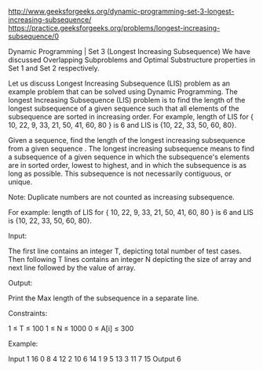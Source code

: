 http://www.geeksforgeeks.org/dynamic-programming-set-3-longest-increasing-subsequence/
https://practice.geeksforgeeks.org/problems/longest-increasing-subsequence/0

Dynamic Programming | Set 3 (Longest Increasing Subsequence)
We have discussed Overlapping Subproblems and Optimal Substructure properties in Set 1 and Set 2
respectively.

Let us discuss Longest Increasing Subsequence (LIS) problem as an example problem that can be solved
using Dynamic Programming. The longest Increasing Subsequence (LIS) problem is to find the length of
the longest subsequence of a given sequence such that all elements of the subsequence are sorted in
increasing order. For example, length of LIS for { 10, 22, 9, 33, 21, 50, 41, 60, 80 } is 6 and LIS
is {10, 22, 33, 50, 60, 80}.

Given a sequence, find the length of the longest increasing subsequence from a given sequence . The
longest increasing subsequence means to find a subsequence of a given sequence in which the
subsequence's elements are in sorted order, lowest to highest, and in which the subsequence is as
long as possible. This subsequence is not necessarily contiguous, or unique.

Note: Duplicate numbers are not counted as increasing subsequence.

For example:
length of LIS for { 10, 22, 9, 33, 21, 50, 41, 60, 80 } is 6 and LIS is {10, 22, 33, 50, 60, 80}.

Input:

The first line contains an integer T, depicting total number of test cases. Then following T lines
contains an integer N depicting the size of array and next line followed by the value of array.

Output:

Print the Max length of the subsequence in a separate line.

Constraints:

1 ≤ T ≤ 100 1 ≤ N ≤ 1000 0 ≤ A[i] ≤ 300

Example:

Input 1 16 0 8 4 12 2 10 6 14 1 9 5 13 3 11 7 15 Output 6

